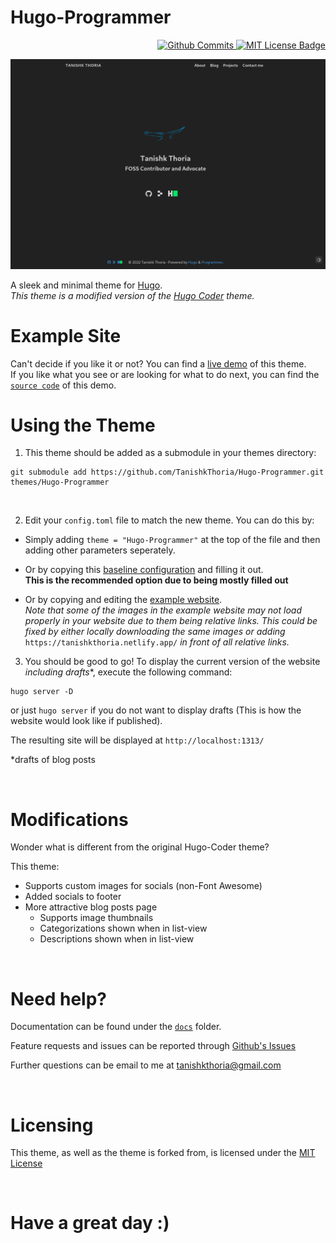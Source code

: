 # Hugo-Programmer
<p align="right">
  <a href="https://github.com/TanishkThoria/Hugo-Programmer/commits/main">
    <img src="https://img.shields.io/github/last-commit/tanishkthoria/hugo-programmer?style=for-the-badge" alt="Github Commits">
  </a>

  <a href="https://github.com/TanishkThoria/Hugo-Programmer/blob/main/LICENSE">
    <img src="https://img.shields.io/github/license/tanishkthoria/hugo-programmer" alt="MIT License Badge">
  </a>
</p>

![](/images/screenshot.png)

A sleek and minimal theme for [Hugo](https://gohugo.io).
<br/>
*This theme is a modified version of the [Hugo Coder](https://themes.gohugo.io/themes/hugo-coder/) theme.*

# Example Site
Can't decide if you like it or not? You can find a [live demo](https://tanishkthoria.netlify.app) of this theme. 
<br/>
If you like what you see or are looking for what to do next, you can find the [```source code```](https://github.com/TanishkThoria/Personal-Website) of this demo.

# Using the Theme
1) This theme should be added as a submodule in your themes directory:
  ```
  git submodule add https://github.com/TanishkThoria/Hugo-Programmer.git themes/Hugo-Programmer
  ```
<br/>

2) Edit your ```config.toml``` file to match the new theme. You can do this by:

  - Simply adding  ```theme = "Hugo-Programmer"``` at the top of the file and then adding other parameters seperately.

  - Or by copying this [baseline configuration](https://github.com/TanishkThoria/Hugo-Programmer/blob/main/docs/configurations.md#complete-example) and filling it out. <br/>
    **This is the recommended option due to being mostly filled out**

  - Or by copying and editing the [example website](https://github.com/TanishkThoria/Personal-Website/blob/main/config.toml). <br/>
    *Note that some of the images in the example website may not load properly in your website due to them being relative links.*
    *This could be fixed by either locally downloading the same images or adding*
    ```https://tanishkthoria.netlify.app/```
    *in front of all relative links.*


3) You should be good to go! To display the current version of the website *including drafts**, execute the following command:
  ```
  hugo server -D
  ```
  or just ```hugo server``` if you do not want to display drafts (This is how the website would look like if published).

  The resulting site will be displayed at ```http://localhost:1313/```

  *drafts of blog posts

<br/>

# Modifications
Wonder what is different from the original Hugo-Coder theme?

This theme:
- Supports custom images for socials (non-Font Awesome)
- Added socials to footer
- More attractive blog posts page
	- Supports image thumbnails
	- Categorizations shown when in list-view
	- Descriptions shown when in list-view

<br/>

# Need help?
Documentation can be found under the [```docs```](https://github.com/TanishkThoria/Hugo-Programmer/tree/main/docs/home.md) folder.

Feature requests and issues can be reported through [Github's Issues](https://github.com/TanishkThoria/Hugo-Programmer/issues)

Further questions can be email to me at tanishkthoria@gmail.com 

<br/>

# Licensing
This theme, as well as the theme is forked from, is licensed under the [MIT License](https://github.com/TanishkThoria/Hugo-Programmer/blob/main/LICENSE)

<br/>

# Have a great day :)
